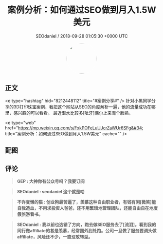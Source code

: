 <h1 align="center">案例分析：如何通过SEO做到月入1.5W美元</h1>
<p align="center">
    <a>SEOdaniel / 2018-09-28 01:05:30 &#43;0000 UTC</a>
</p>

<div align="center">
    <img src="https://images.zsxq.com/FgJDk21DxCuk_fBoiYtFOdowv2NC?e=1590940799&amp;token=kIxbL07-8jAj8w1n4s9zv64FuZZNEATmlU_Vm6zD:uXjzCe05_o4wEURLsgUa6w-w6vE=" width="100" height="100" style="border:1px solid;border-radius:50%; color:#ffffff"/>
</div>

## 正文

<div>
&lt;e type=&#34;hashtag&#34; hid=&#34;8212448112&#34; title=&#34;#案例分享#&#34; /&gt;  针对小黑同学分享的3D打印珠宝案例，我把这个网站从SEO的角度解析一遍，他的流量成功在哪里，感兴趣的可以看看。 最近潜水比较多[呲牙]偶尔上来混个脸熟。

&lt;e type=&#34;web&#34; href=&#34;https://mp.weixin.qq.com/s/FxkPOFeLuUJcrZaWUr6SFg&#34; title=&#34;案例分析：如何通过SEO做到月入1.5W美元&#34; cache=&#34;&#34; /&gt;
</div>

## 配图
<div class="image" align="center">

</div>

## 评论

<div align="left">
<div>

<blockquote >
<span> <strong>GEP : 大神你有公众号吗？我要订阅 </strong></span>
</blockquote>

<blockquote >
<span> <strong>SEOdaniel : seodaniel 这个就是哈 </strong></span>
</blockquote>

<blockquote >
<span> <strong>不许变懒的猫 : 创业狗最苦逼了，羡慕这种自由职业者，有钱有闲[微笑]能自我造血，不用求投资人爸爸，还不用繁琐地管理团队，还能自由自在地度假旅游看书。 </strong></span>
</blockquote>

<blockquote >
<span> <strong>SEOdaniel : 我以前也选错了方向，跑去做SEO服务去了[流泪]。看到我的同行做affiliate的甚是羡慕，经常国外到处跑。公司一旦做了服务要调头做affiliate，风险还不少，一直没敢转型。 </strong></span>
</blockquote>

</div>
</div>